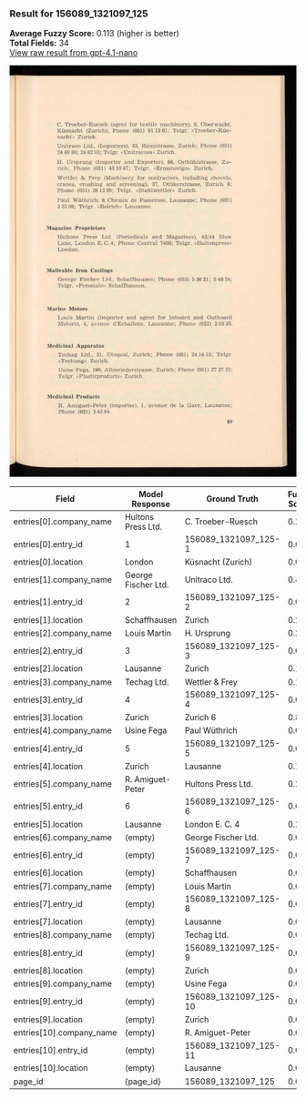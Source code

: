 ### Result for 156089_1321097_125
**Average Fuzzy Score:** 0.113 (higher is better)<br>
**Total Fields:** 34<br>
[View raw result from gpt-4.1-nano](https://github.com/RISE-UNIBAS/humanities_data_benchmark/blob/main/results/2025-10-28/T0346/request_T0346_156089_1321097_125.json)

<img src="https://github.com/RISE-UNIBAS/humanities_data_benchmark/blob/main/benchmarks/company_lists/images/156089_1321097_125.jpg?raw=true" alt="156089_1321097_125" width="600px">

| Field | Model Response | Ground Truth | Fuzzy Score | Match |
|-------|----------------|--------------|-------------|-------|
| entries[0].company_name | Hultons Press Ltd. | C. Troeber-Ruesch | 0.229 | ❌ |
| entries[0].entry_id | 1 | 156089_1321097_125-1 | 0.095 | ❌ |
| entries[0].location | London | Küsnacht (Zurich) | 0.087 | ❌ |
| entries[1].company_name | George Fischer Ltd. | Unitraco Ltd. | 0.438 | ❌ |
| entries[1].entry_id | 2 | 156089_1321097_125-2 | 0.095 | ❌ |
| entries[1].location | Schaffhausen | Zurich | 0.222 | ❌ |
| entries[2].company_name | Louis Martin | H. Ursprung | 0.261 | ❌ |
| entries[2].entry_id | 3 | 156089_1321097_125-3 | 0.095 | ❌ |
| entries[2].location | Lausanne | Zurich | 0.143 | ❌ |
| entries[3].company_name | Techag Ltd. | Wettler & Frey | 0.160 | ❌ |
| entries[3].entry_id | 4 | 156089_1321097_125-4 | 0.095 | ❌ |
| entries[3].location | Zurich | Zurich 6 | 0.857 | ❌ |
| entries[4].company_name | Usine Fega | Paul Wüthrich | 0.087 | ❌ |
| entries[4].entry_id | 5 | 156089_1321097_125-5 | 0.095 | ❌ |
| entries[4].location | Zurich | Lausanne | 0.143 | ❌ |
| entries[5].company_name | R. Amiguet-Peter | Hultons Press Ltd. | 0.294 | ❌ |
| entries[5].entry_id | 6 | 156089_1321097_125-6 | 0.095 | ❌ |
| entries[5].location | Lausanne | London E. C. 4 | 0.273 | ❌ |
| entries[6].company_name | (empty) | George Fischer Ltd. | 0.000 | ❌ |
| entries[6].entry_id | (empty) | 156089_1321097_125-7 | 0.000 | ❌ |
| entries[6].location | (empty) | Schaffhausen | 0.000 | ❌ |
| entries[7].company_name | (empty) | Louis Martin | 0.000 | ❌ |
| entries[7].entry_id | (empty) | 156089_1321097_125-8 | 0.000 | ❌ |
| entries[7].location | (empty) | Lausanne | 0.000 | ❌ |
| entries[8].company_name | (empty) | Techag Ltd. | 0.000 | ❌ |
| entries[8].entry_id | (empty) | 156089_1321097_125-9 | 0.000 | ❌ |
| entries[8].location | (empty) | Zurich | 0.000 | ❌ |
| entries[9].company_name | (empty) | Usine Fega | 0.000 | ❌ |
| entries[9].entry_id | (empty) | 156089_1321097_125-10 | 0.000 | ❌ |
| entries[9].location | (empty) | Zurich | 0.000 | ❌ |
| entries[10].company_name | (empty) | R. Amiguet-Peter | 0.000 | ❌ |
| entries[10].entry_id | (empty) | 156089_1321097_125-11 | 0.000 | ❌ |
| entries[10].location | (empty) | Lausanne | 0.000 | ❌ |
| page_id | {page_id} | 156089_1321097_125 | 0.074 | ❌ |
